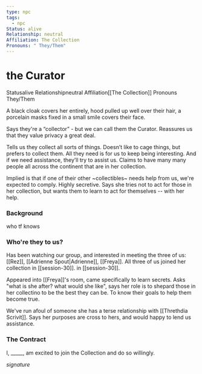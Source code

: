 ```yaml
---
type: npc
tags:
  - npc
Status: alive
Relationship: neutral
Affiliation: The Collection
Pronouns: " They/Them"
---
```


# the Curator
<span class="dataview inline-field"><span class="inline-field-key">Status</span><span class="inline-field-value">alive</span></span>
<span class="dataview inline-field"><span class="inline-field-key">Relationship</span><span class="inline-field-value">neutral</span></span>
<span class="dataview inline-field"><span class="inline-field-key">Affiliation</span><span class="inline-field-value">[[The Collection]]</span></span>
<span class="dataview inline-field"><span class="inline-field-key">Pronouns</span><span class="inline-field-value"> They/Them</span></span>

A black cloak covers her entirely, hood pulled up well over their hair, a porcelain masks fixed in a small smile covers their face. 

Says they're a “collector” - but we can call them the Curator. Reassures us that they value privacy a great deal. 

Tells us they collect all sorts of things. Doesn’t like to cage things, but prefers to collect them. All they need is for us to keep being interesting. And if we need assistance, they’ll try to assist us. Claims to have many many people all across the continent that are in her collection. 

Implied is that if one of their other ~collectibles~ needs help from us, we're expected to comply. Highly secretive. Says she tries not to act for those in her collection, but wants them to learn to act for themselves -- with her help. 

### Background
who tf knows

### Who're they to us? 
Has been watching our group, and interested in meeting the three of us: [[Rez]], [[Adrienne Spout|Adrienne]], [[Freya]]. All three of us joined her collection in [[session-30]]. in [[session-30]].

Appeared into [[Freya]]'s room, came specifically to learn secrets. Asks "what is she after? what would she like", says her role is to shepard those in her collectino to be the best they can be. To know their goals to help them become true.

We've run afoul of someone she has a terse relationship with [[Threthdia Scrivit]]. Says her purposes are cross to hers, and would happy to lend us assistance.



### The Contract
I, \_\_\_\_\_, am excited to join the Collection and do so willingly.

*signature* 
